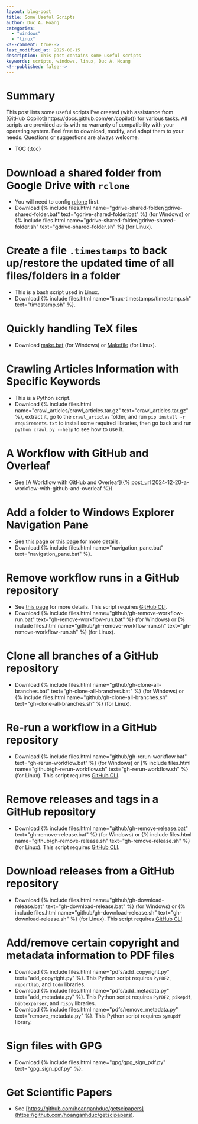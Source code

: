 ```yaml
---
layout: blog-post
title: Some Useful Scripts
author: Duc A. Hoang
categories:
  - "windows"
  - "linux"
<!--comment: true-->
last_modified_at: 2025-08-15
description: This post contains some useful scripts
keywords: scripts, windows, linux, Duc A. Hoang
<!--published: false-->
---
```


<div class="alert alert-info" markdown="1">
<h1 class="alert-heading">Summary</h1>
This post lists some useful scripts I've created (with assistance from [GitHub Copilot](https://docs.github.com/en/copilot)) for various tasks. All scripts are provided as-is with no warranty of compatibility with your operating system. Feel free to download, modify, and adapt them to your needs. Questions or suggestions are always welcome. 

* TOC
{:toc}

</div>

# Download a shared folder from Google Drive with `rclone`

* You will need to config [rclone](https://rclone.org/docs/) first.
* Download {% include files.html name="gdrive-shared-folder/gdrive-shared-folder.bat" text="gdrive-shared-folder.bat" %} (for Windows) or {% include files.html name="gdrive-shared-folder/gdrive-shared-folder.sh" text="gdrive-shared-folder.sh" %} (for Linux).

# Create a file `.timestamps` to back up/restore the updated time of all files/folders in a folder

* This is a bash script used in Linux.
* Download {% include files.html name="linux-timestamps/timestamp.sh" text="timestamp.sh" %}.

# Quickly handling TeX files

* Download [make.bat]({{site.baseurl}}/tex/make.bat) (for Windows) or [Makefile]({{site.baseurl}}/tex/Makefile) (for Linux).

# Crawling Articles Information with Specific Keywords

* This is a Python script.
* Download {% include files.html name="crawl_articles/crawl_articles.tar.gz" text="crawl_articles.tar.gz" %}, extract it, go to the `crawl_articles` folder, and run `pip install -r requirements.txt` to install some required libraries, then go back and run `python crawl.py --help` to see how to use it.

# A Workflow with GitHub and Overleaf

* See [A Workflow with GitHub and Overleaf]({% post_url 2024-12-20-a-workflow-with-github-and-overleaf %})

# Add a folder to Windows Explorer Navigation Pane

* See [this page](https://stackoverflow.com/a/34595293) or [this page](https://www.tenforums.com/customization/157121-add-specific-folders-navigation-pane.html) for more details.
* Download {% include files.html name="navigation_pane.bat" text="navigation_pane.bat" %}.

# Remove workflow runs in a GitHub repository

* See [this page](https://stackoverflow.com/questions/57927115/delete-a-workflow-from-github-actions) for more details. This script requires [GitHub CLI](https://cli.github.com/).
* Download {% include files.html name="github/gh-remove-workflow-run.bat" text="gh-remove-workflow-run.bat" %} (for Windows) or {% include files.html name="github/gh-remove-workflow-run.sh" text="gh-remove-workflow-run.sh" %} (for Linux).

# Clone all branches of a GitHub repository

* Download {% include files.html name="github/gh-clone-all-branches.bat" text="gh-clone-all-branches.bat" %} (for Windows) or {% include files.html name="github/gh-clone-all-branches.sh" text="gh-clone-all-branches.sh" %} (for Linux).

# Re-run a workflow in a GitHub repository

* Download {% include files.html name="github/gh-rerun-workflow.bat" text="gh-rerun-workflow.bat" %} (for Windows) or {% include files.html name="github/gh-rerun-workflow.sh" text="gh-rerun-workflow.sh" %} (for Linux). This script requires [GitHub CLI](https://cli.github.com/).

# Remove releases and tags in a GitHub repository

* Download {% include files.html name="github/gh-remove-release.bat" text="gh-remove-release.bat" %} (for Windows) or {% include files.html name="github/gh-remove-release.sh" text="gh-remove-release.sh" %} (for Linux). This script requires [GitHub CLI](https://cli.github.com/).

# Download releases from a GitHub repository

* Download {% include files.html name="github/gh-download-release.bat" text="gh-download-release.bat" %} (for Windows) or {% include files.html name="github/gh-download-release.sh" text="gh-download-release.sh" %} (for Linux). This script requires [GitHub CLI](https://cli.github.com/).

# Add/remove certain copyright and metadata information to PDF files

* Download {% include files.html name="pdfs/add_copyright.py" text="add_copyright.py" %}. This Python script requires `PyPDF2`, `reportlab`, and `tqdm` libraries.
* Download {% include files.html name="pdfs/add_metadata.py" text="add_metadata.py" %}. This Python script requires `PyPDF2`, `pikepdf`, `bibtexparser`, and `rispy` libraries.
* Download {% include files.html name="pdfs/remove_metadata.py" text="remove_metadata.py" %}. This Python script requires `pymupdf` library.

# Sign files with GPG

* Download {% include files.html name="gpg/gpg_sign_pdf.py" text="gpg_sign_pdf.py" %}.

# Get Scientific Papers

* See [https://github.com/hoanganhduc/getscipapers](https://github.com/hoanganhduc/getscipapers).